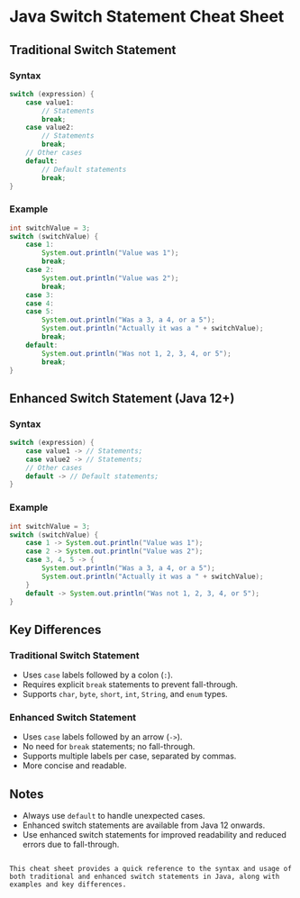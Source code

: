 
# Java Switch Statement Cheat Sheet

## Traditional Switch Statement

### Syntax
```java
switch (expression) {
    case value1:
        // Statements
        break;
    case value2:
        // Statements
        break;
    // Other cases
    default:
        // Default statements
        break;
}
```

### Example
```java
int switchValue = 3;
switch (switchValue) {
    case 1:
        System.out.println("Value was 1");
        break;
    case 2:
        System.out.println("Value was 2");
        break;
    case 3:
    case 4:
    case 5:
        System.out.println("Was a 3, a 4, or a 5");
        System.out.println("Actually it was a " + switchValue);
        break;
    default:
        System.out.println("Was not 1, 2, 3, 4, or 5");
        break;
}
```

## Enhanced Switch Statement (Java 12+)

### Syntax
```java
switch (expression) {
    case value1 -> // Statements;
    case value2 -> // Statements;
    // Other cases
    default -> // Default statements;
}
```

### Example
```java
int switchValue = 3;
switch (switchValue) {
    case 1 -> System.out.println("Value was 1");
    case 2 -> System.out.println("Value was 2");
    case 3, 4, 5 -> {
        System.out.println("Was a 3, a 4, or a 5");
        System.out.println("Actually it was a " + switchValue);
    }
    default -> System.out.println("Was not 1, 2, 3, 4, or 5");
}
```

## Key Differences

### Traditional Switch Statement
- Uses `case` labels followed by a colon (`:`).
- Requires explicit `break` statements to prevent fall-through.
- Supports `char`, `byte`, `short`, `int`, `String`, and `enum` types.

### Enhanced Switch Statement
- Uses `case` labels followed by an arrow (`->`).
- No need for `break` statements; no fall-through.
- Supports multiple labels per case, separated by commas.
- More concise and readable.

## Notes
- Always use `default` to handle unexpected cases.
- Enhanced switch statements are available from Java 12 onwards.
- Use enhanced switch statements for improved readability and reduced errors due to fall-through.
```

This cheat sheet provides a quick reference to the syntax and usage of both traditional and enhanced switch statements in Java, along with examples and key differences.
